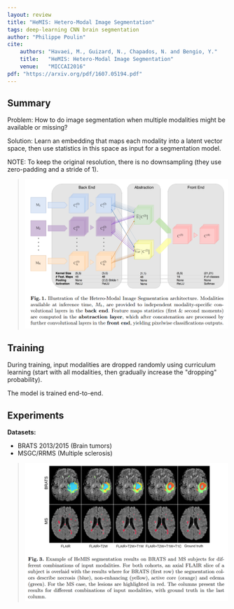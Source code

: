 ```yaml
---
layout: review
title: "HeMIS: Hetero-Modal Image Segmentation"
tags: deep-learning CNN brain segmentation
author: "Philippe Poulin"
cite:
    authors: "Havaei, M., Guizard, N., Chapados, N. and Bengio, Y."
    title:   "HeMIS: Hetero-Modal Image Segmentation"
    venue:   "MICCAI2016"
pdf: "https://arxiv.org/pdf/1607.05194.pdf"
---
```




## Summary

Problem: How to do image segmentation when multiple modalities might be available or missing?

Solution: Learn an embedding that maps each modality into a latent vector space, then use statistics in this space as input for a segmentation model.

NOTE: To keep the original resolution, there is no downsampling (they use zero-padding and a stride of 1).

> ![](/deep-learning/images/hemis/figure1.png)


## Training

During training, input modalities are dropped randomly using curriculum learning (start with all modalities, then gradually increase the "dropping" probability).

The model is trained end-to-end.

## Experiments

**Datasets:** 
- BRATS 2013/2015 (Brain tumors)
- MSGC/RRMS (Multiple sclerosis)

> ![](/deep-learning/images/hemis/figure3.png)

